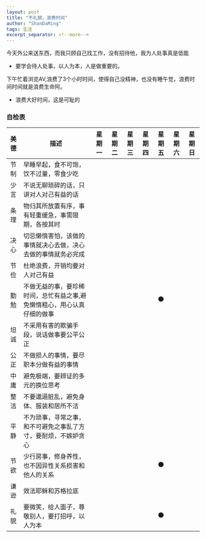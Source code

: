 ```yaml
---
layout: post
title: "不礼貌，浪费时间"
author: "ShanDaMing"
tags: 生活
excerpt_separator: <!--more-->
---
```


今天外公来送东西，<!--more-->而我只顾自己找工作，没有招待他，我为人处事真是低能
* 要学会待人处事，以人为本，人是做重要的。

下午忙着浏览AV,浪费了3个小时时间，使得自己没精神，也没有睡午觉，浪费时间时间就是浪费生命阿。
* 浪费大好时间，这是可耻的

### 自检表

| 美德 | 描述 											                                                | 星期一 | 星期二 | 星期三 | 星期四 | 星期五 | 星期六 | 星期日|
| :--: | -------------------------------------------------------------------------------------------------------------------------------------- | :----: | :----: | :----: | :---: | :----: | :---: | :--: |
| 节制 | 早睡早起，食不可饱，饮不过量，零食少吃  |   |   |  |  |  |  |  |
| 少言 | 不说无聊琐碎的话，只讲对人对己有益的话 | | | | | | | |
| 条理 | 物归其所放置有序，事有轻重缓急，事需限期，各按其时 |  |   |  |  |  |  |  |
| 决心 | 切忌懒惰害怕，该做的事情就决心去做，决心去做的事情就务必完成 |  |   |  |  |  |  |  |
| 节俭 | 杜绝浪费，开销均要对人对己有益 |  |   |  |  |  |  |  |
| 勤勉 | 不做无益的事，要珍稀时间，总忙有益之事,避免懒惰粗心，用心认真仔细的做事 |  |   |  |  | ⚫ |  |  |
| 坦诚 | 不采用有害的欺骗手段，说话做事要公平公正 |  |   |  |  |  |  |  |
| 公正 | 不做损人的事情，要尽职本分做有益的事情 |  |   |  |  |  |  |  |
| 中庸 | 避免极端，要辨证的多元的换位思考 |  |   |  |  |  |  |  |
| 整洁 | 不要邋遢脏乱，避免身体、服装和居所不洁 |  |   |  |  |  |  |  |
| 平静 | 不为琐事，寻常之事，和不可避免之事乱了方寸，要耐烦，不嫉妒贪心 |  |   |  |  |  |  |  |
| 节欲 | 少行房事，修身养性，也不因异性关系损害和他人的关系 |  |   |  |  | ⚫ |  |  |
| 谦逊 | 效法耶稣和苏格拉底 |  |   |  |  |  |  |  |
| 礼貌 | 要微笑，给人面子，尊敬别人，要打招呼，以人为本 |  |   |  |  | ⚫ |  |  |

